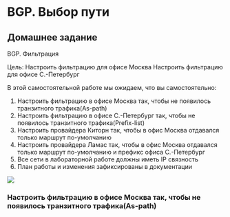 # BGP. Выбор пути

## Домашнее задание

BGP. Фильтрация

Цель: Настроить фильтрацию для офисе Москва Настроить фильтрацию для офисе С.-Петербург

В этой самостоятельной работе мы ожидаем, что вы самостоятельно:

1. Настроить фильтрацию в офисе Москва так, чтобы не появилось транзитного трафика(As-path)
2. Настроить фильтрацию в офисе С.-Петербург так, чтобы не появилось транзитного трафика(Prefix-list)
3. Настроить провайдера Киторн так, чтобы в офис Москва отдавался только маршрут по-умолчанию
4. Настроить провайдера Ламас так, чтобы в офис Москва отдавался только маршрут по-умолчанию и префикс офиса С.-Петербург
5. Все сети в лабораторной работе должны иметь IP связность
6. План работы и изменения зафиксированы в документации

![](C:\Users\Admin\Documents\GitHub\OTUS_Network\Diplom\img\EVE_Topology.png)

### Настроить фильтрацию в офисе Москва так, чтобы не появилось транзитного трафика(As-path)